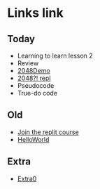 # Links link

## Today
* Learning to learn lesson 2
* Review
* [2048Demo](https://replit.com/@mrDonoghue/demo)
* [2048?! repl](https://replit.com/team/CS9-Block7-2223/2048)
* Pseudocode
* True-do code

## Old
* [Join the replit course](https://replit.com/teams/join/jlplrljckmbtglcgmgswxiqjodhlokvf-CS9-Block7-2223)
* [HelloWorld](https://replit.com/team/CS9-Block7-2223/HelloWorld)

## Extra
* [Extra0](TODO)
